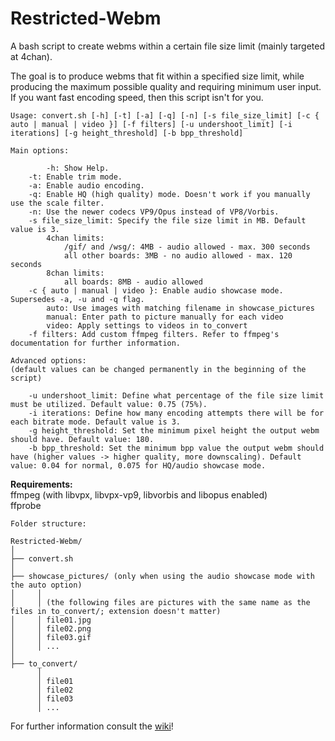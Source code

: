 # Restricted-Webm
A bash script to create webms within a certain file size limit (mainly targeted at 4chan).

The goal is to produce webms that fit within a specified size limit, while producing the maximum possible quality and requiring minimum user input. If you want fast encoding speed, then this script isn't for you.  

```
Usage: convert.sh [-h] [-t] [-a] [-q] [-n] [-s file_size_limit] [-c { auto | manual | video }] [-f filters] [-u undershoot_limit] [-i iterations] [-g height_threshold] [-b bpp_threshold]
	
Main options:

    	-h: Show Help.
	-t: Enable trim mode.
	-a: Enable audio encoding.
	-q: Enable HQ (high quality) mode. Doesn't work if you manually use the scale filter.
	-n: Use the newer codecs VP9/Opus instead of VP8/Vorbis.
	-s file_size_limit: Specify the file size limit in MB. Default value is 3.
		4chan limits:
			/gif/ and /wsg/: 4MB - audio allowed - max. 300 seconds
			all other boards: 3MB - no audio allowed - max. 120 seconds
		8chan limits:
			all boards: 8MB - audio allowed
	-c { auto | manual | video }: Enable audio showcase mode. Supersedes -a, -u and -q flag.
		auto: Use images with matching filename in showcase_pictures
		manual: Enter path to picture manually for each video
		video: Apply settings to videos in to_convert
	-f filters: Add custom ffmpeg filters. Refer to ffmpeg's documentation for further information.
	
Advanced options:
(default values can be changed permanently in the beginning of the script)

	-u undershoot_limit: Define what percentage of the file size limit must be utilized. Default value: 0.75 (75%).
	-i iterations: Define how many encoding attempts there will be for each bitrate mode. Default value is 3.
	-g height_threshold: Set the minimum pixel height the output webm should have. Default value: 180.
	-b bpp_threshold: Set the minimum bpp value the output webm should have (higher values -> higher quality, more downscaling). Default value: 0.04 for normal, 0.075 for HQ/audio showcase mode.
```

**Requirements:**  
ffmpeg (with libvpx, libvpx-vp9, libvorbis and libopus enabled)  
ffprobe  
```
Folder structure:

Restricted-Webm/
│
├── convert.sh
│
├── showcase_pictures/ (only when using the audio showcase mode with the auto option)
│     │ 
│     │ (the following files are pictures with the same name as the files in to_convert/; extension doesn't matter)
│     │ file01.jpg
│     │ file02.png
│     │ file03.gif
│     │ ...
│
├── to_convert/
      │ 
      │ file01
      │ file02
      │ file03
      │ ...

```


For further information consult the [wiki](https://github.com/HelpSeeker/Restricted-Webm/wiki)!
